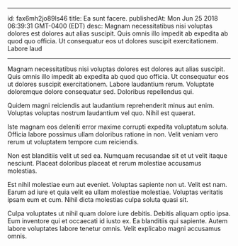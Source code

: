 
---
id: fax6mh2jo89ls46
title: Ea sunt facere.
publishedAt: Mon Jun 25 2018 06:39:31 GMT-0400 (EDT)
desc: Magnam necessitatibus nisi voluptas dolores est dolores aut alias suscipit. Quis omnis illo impedit ab expedita ab quod quo officia. Ut consequatur eos ut dolores suscipit exercitationem. Labore laud

---



Magnam necessitatibus nisi voluptas dolores est dolores aut alias suscipit. Quis omnis illo impedit ab expedita ab quod quo officia. Ut consequatur eos ut dolores suscipit exercitationem. Labore laudantium rerum. Voluptate doloremque dolore consequatur sed. Doloribus repellendus qui.
 Quidem magni reiciendis aut laudantium reprehenderit minus aut enim. Voluptas voluptas nostrum laudantium vel quo. Nihil est quaerat.
 Iste magnam eos deleniti error maxime corrupti expedita voluptatum soluta. Officia labore possimus ullam doloribus ratione in non. Velit veniam vero rerum ut voluptatem tempore cum reiciendis.


Non est blanditiis velit ut sed ea. Numquam recusandae sit et ut velit itaque nesciunt. Placeat doloribus placeat et rerum molestiae accusamus molestias.
 Est nihil molestiae eum aut eveniet. Voluptas sapiente non ut. Velit est nam. Earum ad iure et quia velit ea ullam molestiae molestiae. Voluptas veritatis ipsam eum et cum. Nihil dicta molestias culpa soluta quasi sit.
 Culpa voluptates ut nihil quam dolore iure debitis. Debitis aliquam optio ipsa. Eum inventore qui et occaecati id iusto ex. Ea blanditiis qui sapiente. Autem labore voluptates labore tenetur omnis. Velit explicabo magni accusamus omnis.

